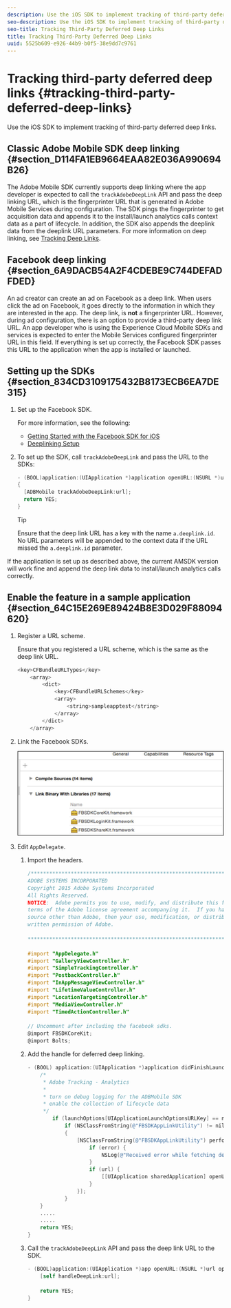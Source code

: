 ```yaml
---
description: Use the iOS SDK to implement tracking of third-party deferred deep links.
seo-description: Use the iOS SDK to implement tracking of third-party deferred deep links.
seo-title: Tracking Third-Party Deferred Deep Links
title: Tracking Third-Party Deferred Deep Links
uuid: 5525b609-e926-44b9-b0f5-38e9dd7c9761
---
```


# Tracking third-party deferred deep links {#tracking-third-party-deferred-deep-links}

Use the iOS SDK to implement tracking of third-party deferred deep links.

## Classic Adobe Mobile SDK deep linking {#section_D114FA1EB9664EAA82E036A990694B26}

The Adobe Mobile SDK currently supports deep linking where the app developer is expected to call the `trackAdobeDeepLink` API and pass the deep linking URL, which is the fingerprinter URL that is generated in Adobe Mobile Services during configuration. The SDK pings the fingerprinter to get acquisition data and appends it to the install/launch analytics calls context data as a part of lifecycle. In addition, the SDK also appends the deeplink data from the deeplink URL parameters. For more information on deep linking, see [Tracking Deep Links](/help/ios/acquisition-main/tracking-deep-links/tracking-deep-links.md).

## Facebook deep linking {#section_6A9DACB54A2F4CDEBE9C744DEFADFDED}

An ad creator can create an ad on Facebook as a deep link. When users click the ad on Facebook, it goes directly to the information in which they are interested in the app. The deep link, is **not** a fingerprinter URL. However, during ad configuration, there is an option to provide a third-party deep link URL. An app developer who is using the Experience Cloud Mobile SDKs and services is expected to enter the Mobile Services configured fingerprinter URL in this field. If everything is set up correctly, the Facebook SDK passes this URL to the application when the app is installed or launched.

## Setting up the SDKs {#section_834CD3109175432B8173ECB6EA7DE315}

1. Set up the Facebook SDK.

    For more information, see the following:

    * [Getting Started with the Facebook SDK for iOS](https://developers.facebook.com/docs/ios/getting-started) 
    * [Deeplinking Setup](https://developers.facebook.com/docs/app-ads/deep-linking#os)

1. To set up the SDK, call `trackAdobeDeepLink` and pass the URL to the SDKs:

   ```objective-c
   - (BOOL)application:(UIApplication *)application openURL:(NSURL *)url sourceApplication:(NSString *)sourceApplication annotation:(id)annotation 
   { 
     [ADBMobile trackAdobeDeepLink:url]; 
     return YES; 
   }
   ```

   >[!TIP]
   >
   >Ensure that the deep link URL has a key with the name `a.deeplink.id`. No URL parameters will be appended to the context data if the URL missed the `a.deeplink.id` parameter.

If the application is set up as described above, the current AMSDK version will work fine and append the deep link data to install/launch analytics calls correctly.

## Enable the feature in a sample application {#section_64C15E269E89424B8E3D029F88094620}

1. Register a URL scheme.

   Ensure that you registered a URL scheme, which is the same as the deep link URL.

   ```objective-c
   <key>CFBundleURLTypes</key> 
       <array> 
           <dict> 
               <key>CFBundleURLSchemes</key> 
               <array> 
                   <string>sampleapptest</string> 
               </array> 
           </dict> 
       </array>
   ```

1. Link the Facebook SDKs.

   ![Facebook assets](assets/link-fb-sdk.jpg)

1. Edit `AppDelegate`.

    1. Import the headers.

       ```objective-c
       /************************************************************************* 
       ADOBE SYSTEMS INCORPORATED 
       Copyright 2015 Adobe Systems Incorporated 
       All Rights Reserved. 
       NOTICE:  Adobe permits you to use, modify, and distribute this file in accordance with the 
       terms of the Adobe license agreement accompanying it.  If you have received this file from a 
       source other than Adobe, then your use, modification, or distribution of it requires the prior 
       written permission of Adobe. 

       **************************************************************************/ 

       #import "AppDelegate.h" 
       #import "GalleryViewController.h" 
       #import "SimpleTrackingController.h" 
       #import "PostbackController.h" 
       #import "InAppMessageViewController.h" 
       #import "LifetimeValueController.h" 
       #import "LocationTargetingController.h" 
       #import "MediaViewController.h" 
       #import "TimedActionController.h"

       // Uncomment after including the facebook sdks. 
       @import FBSDKCoreKit; 
       @import Bolts;
       ```

    1. Add the handle for deferred deep linking.

       ```objective-c
       - (BOOL) application:(UIApplication *)application didFinishLaunchingWithOptions:(NSDictionary *)launchOptions { 
           /* 
            * Adobe Tracking - Analytics 
            * 
            * turn on debug logging for the ADBMobile SDK 
            * enable the collection of lifecycle data 
            */ 
               if (launchOptions[UIApplicationLaunchOptionsURLKey] == nil) { 
                   if (NSClassFromString(@"FBSDKAppLinkUtility") != nil) 
                   { 
                       [NSClassFromString(@"FBSDKAppLinkUtility") performSelector:@selector(fetchDeferredAppLink:) withObject:^(NSURL *url, NSError *error) { 
                           if (error) { 
                               NSLog(@"Received error while fetching deferred app link %@", error); 
                           } 
                           if (url) { 
                               [[UIApplication sharedApplication] openURL:url]; 
                           } 
                       }]; 
                   } 
           } 
           ..... 
           ..... 
           return YES; 
       }
       ```

    1. Call the `trackAdobeDeepLink` API and pass the deep link URL to the SDK.

       ```objective-c
       - (BOOL)application:(UIApplication *)app openURL:(NSURL *)url options:(NSDictionary<NSString *, id> *)options { 
           [self handleDeepLink:url]; 

           return YES; 
       }
       ```

